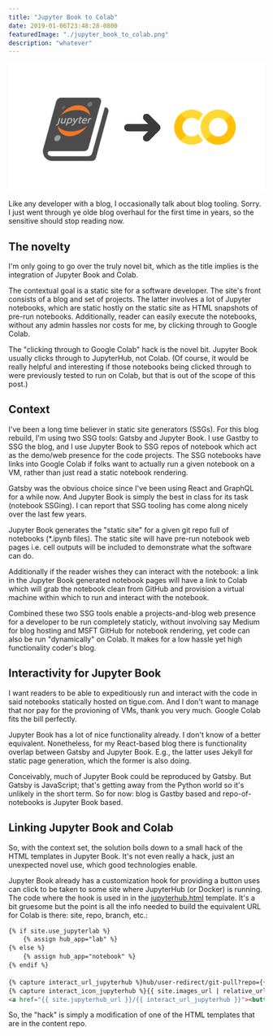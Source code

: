 ```yaml
---
title: "Jupyter Book to Colab"
date: 2019-01-06T23:48:28-0800
featuredImage: "./jupyter_book_to_colab.png"
description: "whatever"
---
```

![](jupyter_book_to_colab.png)

Like any developer with a blog, I occasionally talk about blog
tooling. Sorry. I just went through ye olde blog overhaul for the
first time in years, so the sensitive should stop reading now. 

## The novelty

I'm only going to go over the truly novel bit, which as the title
implies is the integration of Jupyter Book and Colab. 

The contextual goal is a static site for a software developer. The
site's front consists of a blog      and set of projects. The latter
involves a lot of Jupyter notebooks, which are static hostly on the
static site as HTML snapshots of pre-run notebooks. Additionally,
reader can easily execute the notebooks, without any admin hassles nor
costs for me, by clicking through to Google Colab.

The "clicking through to Google Colab" hack is the novel bit. Jupyter
Book usually clicks through to JupyterHub, not Colab. (Of course, it
would be really helpful and interesting if those notebooks being
clicked through to were previously tested to run on Colab, but that is
out of the scope of this post.)

## Context

I've been a long time believer in static site generators (SSGs). For
this blog rebuild, I'm using two SSG tools: Gatsby and Jupyter Book. I
use Gastby to SSG the blog, and I use Jupyter Book to SSG repos of
notebook which act as the demo/web presence for the code projects. The
SSG notebooks have links into Google Colab if folks want to actually
run a given notebook on a VM, rather than just read a static notebook
rendering.

Gatsby was the obvious choice since I've been using React and GraphQL
for a while now. And Jupyter Book is simply the best in class for its
task (notebook SSGing). I can report that SSG tooling has come along
nicely over the last few years.

Jupyter Book generates the "static site" for a given git repo full of
notebooks (*.ipynb files). The static site will have pre-run notebook
web pages i.e. cell outputs will be included to demonstrate what the
software can do.

Additionally if the reader wishes they can interact with the notebook:
a link in the Jupyter Book generated notebook pages will have a link
to Colab which will grab the notebook clean from GitHub and provision
a virtual machine within which to run and interact with the notebook.

Combined these two SSG tools enable a projects-and-blog web presence
for a developer to be run completely staticly, without involving say
Medium for blog hosting and MSFT GitHub for notebook rendering, yet
code can also be run "dynamically" on Colab. It makes for a low hassle
yet high functionality coder's blog.

## Interactivity for Jupyter Book

I want readers to be able to expeditiously run and interact with
the code in said notebooks statically hosted on tigue.com. And I don't
want to manage that nor pay for the provioning of VMs, thank you very
much. Google Colab fits the bill perfectly.

Jupyter Book has a lot of nice functionality already. I don't know of
a better equivalent. Nonetheless, for my React-based blog there is
functionality overlap between Gatsby and Jupyter Book. E.g., the
latter uses Jekyll for static page generation, which the former is
also doing.

Conceivably, much of Jupyter Book could be reproduced by
Gatsby. But Gatsby is JavaScript; that's getting away from the Python
world so it's unlikely in the short term. So for now: blog is Gastby
based and repo-of-notebooks is Jupyter Book based.

## Linking Jupyter Book and Colab

So, with the context set, the solution boils down to a small hack of
the HTML templates in Jupyter Book. It's not even really a hack, just
an unexpected novel use, which good technologies enable.

Jupyter Book already has a customization hook for providing a button
uses can click to be taken to some site where JupyterHub (or Docker)
is running. The code where the hook is used in in the 
[jupyterhub.html](https://github.com/jupyter/jupyter-book/blob/master/jupyter_book/book_template/_includes/buttons/jupyterhub.html#L9)
template. It's a bit gruesome but the point is all the info needed
to build the equivalent URL for Colab is there: site, repo, branch, etc.:

```html
{% if site.use_jupyterlab %}
    {% assign hub_app="lab" %}
{% else %}
    {% assign hub_app="notebook" %}
{% endif %}

{% capture interact_url_jupyterhub %}hub/user-redirect/git-pull?repo={{ site.binder_repo_base }}/{{ site.binder_repo_org }}/{{ site.binder_repo_name }}&amp;branch={{ site.binder_repo_branch }}&amp;subPath={{ page.interact_link | url_encode }}&amp;app={{ hub_app }}{% endcapture %}
{% capture interact_icon_jupyterhub %}{{ site.images_url | relative_url }}/logo_jupyterhub.svg{% endcapture %}
<a href="{{ site.jupyterhub_url }}/{{ interact_url_jupyterhub }}"><button class="interact-button" id="interact-button-jupyterhub"><img class="interact-button-logo" src="{{ interact_icon_jupyterhub }}" alt="Interact" />{{ site.jupyterhub_interact_text }}</button></a>
```

So, the "hack" is simply a modification of one of the HTML templates that are in the content repo.
